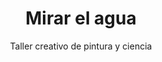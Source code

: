 ---
layout: post
title: "Mirar el agua"
subtitle: "Taller creativo de pintura y ciencia"
background: "/img/posts/bg-cieza.jpg"
eventdate: 2019-03-09 09:30:00 +0100
category: "local"
tags: "cieza"
speakers:
    - name: Sofía Martinez
    - name: Manuel Suarez
    - name: Juan José Martínez
---